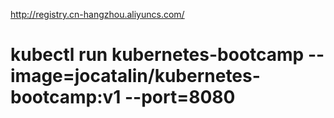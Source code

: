 http://registry.cn-hangzhou.aliyuncs.com/

# kubectl run kubernetes-bootcamp --image=jocatalin/kubernetes-bootcamp:v1 --port=8080